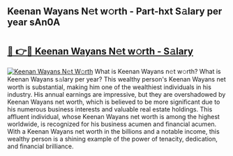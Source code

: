 ## Keenan Wayans N𝚎t w𝚘rth - Part-hxt S𝚊lary per year sAn0A

# <h2><a href="http://gc0uub.nevu.top/?p=Keenan+Wayans">🔗 👉🔴 Keenan Wayans N𝚎t w𝚘rth - S𝚊lary</a></h2>

[![Keenan Wayans N𝚎t W𝚘rth](https://i.imgur.com/Oavwk0R.jpeg)](http://gc0uub.nevu.top/?p=Keenan+Wayans)
What is Keenan Wayans n𝚎t w𝚘rth? What is Keenan Wayans s𝚊lary per year?
This wealthy person's Keenan Wayans net worth is substantial, making him one of the wealthiest individuals in his industry. His annual earnings are impressive, but they are overshadowed by Keenan Wayans net worth, which is believed to be more significant due to his numerous business interests and valuable real estate holdings. This affluent individual, whose Keenan Wayans net worth is among the highest worldwide, is recognized for his business acumen and financial acumen. With a Keenan Wayans net worth in the billions and a notable income, this wealthy person is a shining example of the power of tenacity, dedication, and financial brilliance.
